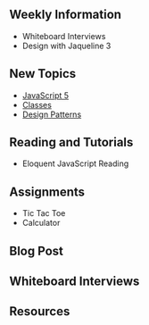 ## Weekly Information

- Whiteboard Interviews
- Design with Jaqueline 3

## New Topics

- [JavaScript 5](https://docs.google.com/presentation/d/1J_6vrxP69zTFU-amnuLm2TBgo2gRt0UGWNv7fXKTf0Y/edit#slide=id.g40f7a73a3c_0_0)
- [Classes]()
- [Design Patterns]()

## Reading and Tutorials

- Eloquent JavaScript Reading

## Assignments

- Tic Tac Toe
- Calculator

## Blog Post

## Whiteboard Interviews

## Resources
